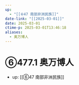 ```yaml
---
up:
  - "[[⑥47 南部非洲民族]]"
date-link: "[[2025-03-01]]"
date: 2025-03-01
ctime-p: 2025-03-01T13:46:18
aliases:
  - 奥万博人
---
```


# ⑥477.1 奥万博人

- up: [[⑥47 南部非洲民族]]
